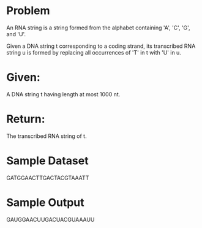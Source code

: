 # Problem

An RNA string is a string formed from the alphabet containing 'A', 'C', 'G', and 'U'.

Given a DNA string t corresponding to a coding strand, its transcribed RNA string u is formed by replacing all occurrences of
'T' in t with 'U' in u.

# Given: 
A DNA string t having length at most 1000 nt.

# Return: 
The transcribed RNA string of t.

# Sample Dataset

GATGGAACTTGACTACGTAAATT

# Sample Output

GAUGGAACUUGACUACGUAAAUU

